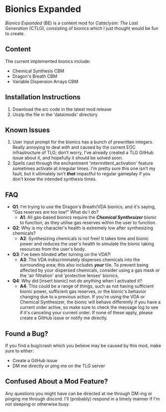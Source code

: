 # Bionics Expanded
*Bionics Expanded* (BE) is a content mod for *Cataclysm: The Last Generation* (CTLG), consisting of bionics which I just thought would be fun to create. 

## Content
The current implemented bionics include:
- Chemical Synthesis CBM
- Dragon's Breath CBM
- Variable Dispersion Arrays CBM

## Installation Instructions
1. Download the src code in the latest mod release
2. Unzip the file in the 'data\mods' directory

## Known Issues
1. User input prompt for the bionics has a bunch of prewritten integers. Really annoying to deal with and caused by the current EOC infrastructure of TLG; don't worry, I've already created a TLG GitHub issue about it, and hopefully it should be solved soon.
2. Spells cast through the enchantment 'intermittent_activation' feature sometimes activate at irregular times. I'm pretty sure this one isn't my fault, but it ultimately isn't ***that*** impactful to regular gameplay if you don't know the intended synthesis times.

## FAQ
- **Q1**: I'm trying to use the Dragon's Breath/VDA bionics, and it's saying, "Gas reserves are too low!" What do I do?
    - **A1**: All gas-based bionics require the ***Chemical Synthesizer*** bionic to function, as they utilise gas reserves within the user to function.
- **Q2**: Why is my character's health is extremely low after synthesizing chemicals?
    - **A2**: Synthesizing chemicals is not free! It takes time and bionic power and reduces the user's health to simulate the bionic taking resources from the user's body.
- **Q3**: I've been blinded after turning on the VDA?!
    - **A3**: The VDA indiscriminately disperses chemicals into the surrounding area; this also includes ***your*** tile. To prevent being affected by your dispersed chemicals, consider using a gas mask or the 'air filtration' and 'protective lenses' bionics.
- **Q4**: Why did [insert bionic] not do anything when I activated it?
    - **A4**: This could be a range of things, such as not having sufficient bionic power, sufficient gas reserves, or the bionic's behavior changing due to a previous action. If you're using the VDA or Chemical Synthesizer, the bionic will behave differently if you have a current order active, so make sure to check the message log to see if it's canceling your current order. If none of these apply, please create a GitHub issue or notify me directly.

## Found a Bug?
If you find a bug/crash which you believe may be caused by this mod, make sure to either:
- Create a GitHub issue
- DM me directly or ping me on the TLG server

## Confused About a Mod Feature?
Any questions you might have can be directed at me through DM-ing or pinging me through discord. I'll (probably) respond in a timely manner if I'm not sleeping or otherwise busy.